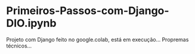 # Primeiros-Passos-com-Django-DIO.ipynb
Projeto com Django feito no google.colab, está em execução...
Propremas técnicos...

